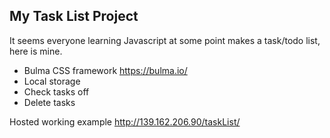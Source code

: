 ## My Task List Project

It seems everyone learning Javascript at some point makes a task/todo list, here is mine.

- Bulma CSS framework https://bulma.io/
- Local storage
- Check tasks off
- Delete tasks

Hosted working example http://139.162.206.90/taskList/